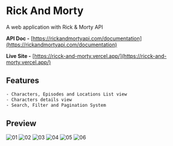 # Rick And Morty

A web application with Rick & Morty API

**API Doc -** [https://rickandmortyapi.com/documentation](https://rickandmortyapi.com/documentation)

**Live Site -** [https://ricck-and-morty.vercel.app/](https://ricck-and-morty.vercel.app/)

## Features
```bash
- Characters, Episodes and Locations List view
- Characters details view
- Search, Filter and Pagination System
```

## Preview
![01](https://github.com/hakw07/rick-and-morty/assets/141500318/38b1cb0e-c8d7-4ba5-a5c7-eb6ee32a462f)
![02](https://github.com/hakw07/rick-and-morty/assets/141500318/6cd0d395-f5b9-493c-89fd-67e23b35e895)
![03](https://github.com/hakw07/rick-and-morty/assets/141500318/3f9660f9-e7a3-44dd-89e6-49751f190738)
![04](https://github.com/hakw07/rick-and-morty/assets/141500318/dd4a13a9-42b5-4e1e-9201-3098a0175c75)
![05](https://github.com/hakw07/rick-and-morty/assets/141500318/09348837-bed4-4938-be97-eb482f9b56fc)
![06](https://github.com/hakw07/rick-and-morty/assets/141500318/48a015ed-e193-4fd0-bdda-9164f8187d8a)
